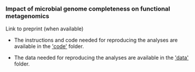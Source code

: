 ### Impact of microbial genome completeness on functional metagenomics

Link to preprint (when available)

- The instructions and code needed for reproducing the analyses are available in the ['code'](https://github.com/anttonalberdi/completeness_function_bias/code/) folder.

- The data needed for reproducing the analyses are available in the ['data'](https://github.com/anttonalberdi/completeness_function_bias/data/) folder.
